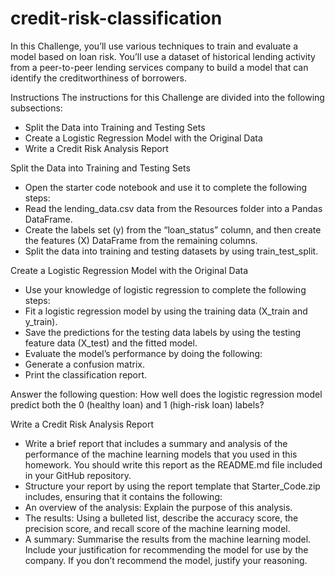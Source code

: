 # credit-risk-classification
In this Challenge, you’ll use various techniques to train and evaluate a model based on loan risk. You’ll use a dataset of historical lending activity from a peer-to-peer lending services company to build a model that can identify the creditworthiness of borrowers.

Instructions
The instructions for this Challenge are divided into the following subsections:
 - Split the Data into Training and Testing Sets
 - Create a Logistic Regression Model with the Original Data
 - Write a Credit Risk Analysis Report

Split the Data into Training and Testing Sets
 - Open the starter code notebook and use it to complete the following steps:
 - Read the lending_data.csv data from the Resources folder into a Pandas DataFrame.
 - Create the labels set (y) from the “loan_status” column, and then create the features (X) DataFrame from the remaining columns.
 - Split the data into training and testing datasets by using train_test_split.

Create a Logistic Regression Model with the Original Data
 - Use your knowledge of logistic regression to complete the following steps:
 - Fit a logistic regression model by using the training data (X_train and y_train).
 - Save the predictions for the testing data labels by using the testing feature data (X_test) and the fitted model.
 - Evaluate the model’s performance by doing the following:
 - Generate a confusion matrix.
 - Print the classification report.

Answer the following question: How well does the logistic regression model predict both the 0 (healthy loan) and 1 (high-risk loan) labels?

Write a Credit Risk Analysis Report
 - Write a brief report that includes a summary and analysis of the performance of the machine learning models that you used in this homework. You should write this report as the README.md file included in your GitHub 
   repository.
 - Structure your report by using the report template that Starter_Code.zip includes, ensuring that it contains the following:
 - An overview of the analysis: Explain the purpose of this analysis.
 - The results: Using a bulleted list, describe the accuracy score, the precision score, and recall score of the machine learning model.
 - A summary: Summarise the results from the machine learning model. Include your justification for recommending the model for use by the company. If you don’t recommend the model, justify your reasoning.



